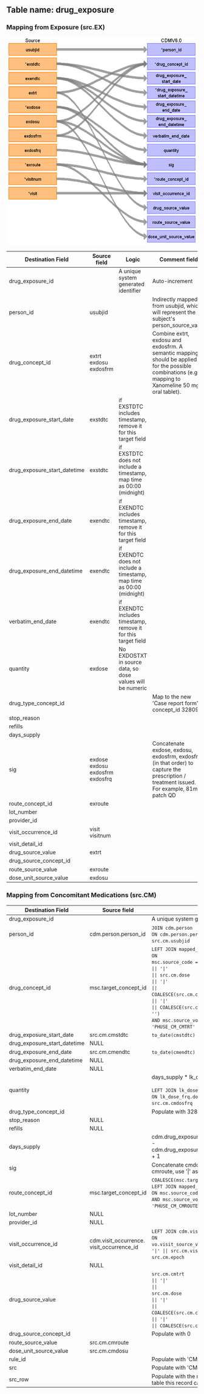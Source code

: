 ## Table name: drug_exposure

### Mapping from Exposure (src.EX)

![](md_files/image1_ex.png)

| Destination Field | Source field | Logic | Comment field |
| --- | --- | --- | --- |
| drug_exposure_id |  | A unique system generated identifier | Auto-increment |
| person_id | usubjid |  | Indirectly mapped from usubjid, which will represent the subject's person_source_value<br> |
| drug_concept_id | extrt<br>exdosu<br>exdosfrm |  | Combine extrt, exdosu and exdosfrm. A semantic mapping should be applied for the possible combinations (e.g. mapping to Xanomeline 50 mg oral tablet). |
| drug_exposure_start_date | exstdtc | if EXSTDTC includes timestamp, remove it for this target field |  |
| drug_exposure_start_datetime | exstdtc | if EXSTDTC does not include a timestamp, map time as 00:00 (midnight) |  |
| drug_exposure_end_date | exendtc | if EXENDTC includes timestamp, remove it for this target field |  |
| drug_exposure_end_datetime | exendtc | if EXENDTC does not include a timestamp, map time as 00:00 (midnight) |  |
| verbatim_end_date | exendtc | if EXENDTC includes timestamp, remove it for this target field |  |
| quantity | exdose | No EXDOSTXT in source data, so dose values will be numeric |  |
| drug_type_concept_id |  |  | Map to the new 'Case report form', concept_id 32809 |
| stop_reason |  |  |  |
| refills |  |  |  |
| days_supply |  |  |  |
| sig | exdose<br>exdosu<br>exdosfrm<br>exdosfrq |  | Concatenate exdose, exdosu, exdosfrm, exdosfrq (in that order) to capture the prescription / treatment issued. For example, 81mg patch QD |
| route_concept_id | exroute |  |  |
| lot_number |  |  |  |
| provider_id |  |  |  |
| visit_occurrence_id | visit<br>visitnum |  |  |
| visit_detail_id |  |  |  |
| drug_source_value | extrt |  |  |
| drug_source_concept_id |  |  |  |
| route_source_value | exroute |  |  |
| dose_unit_source_value | exdosu |  |  |

  
### Mapping from Concomitant Medications (src.CM)
  
| Destination Field | Source field | Logic | Comment field |
| --- | --- | --- | --- |
| drug_exposure_id |  | A unique system generated identifier | Auto-increment |
| person_id | cdm.person.person_id | `JOIN cdm.person` </br> `ON cdm.person.person_source_value = src.cm.usubjid` |  |
| drug_concept_id | msc.target_concept_id | `LEFT JOIN mapped_source_codes msc`</br> <code>ON msc.source_code = src.cm.cmtrt</code></br> <code>&#124;&#124; '&#124;'</code></br> <code>&#124;&#124; src.cm.dose</code></br> <code>&#124;&#124; '&#124;'</code></br> <code>&#124;&#124; COALESCE(src.cm.cmdosu, '')</code></br> <code>&#124;&#124; '&#124;'</code></br> <code>&#124;&#124; COALESCE(src.cm.cmroute, '')</code></br>`AND msc.source_vocabulary_id = 'PHUSE_CM_CMTRT'` |  |
| drug_exposure_start_date | src.cm.cmstdtc | `to_date(cmstdtc)` |  |
| drug_exposure_start_datetime | NULL |  |  |
| drug_exposure_end_date | src.cm.cmendtc | `to_date(cmendtc)` |  |
| drug_exposure_end_datetime | NULL |  |  |
| verbatim_end_date | NULL |  |  |
| quantity |  | days_supply * lk_dose_frq.daily_dose</br></br>`LEFT JOIN lk_dose_frq`</br>`ON lk_dose_frq.dose_frequency = src.cm.cmdosfrq` | Needs to be defined more accurately |
| drug_type_concept_id |  | Populate with 32809 | Case Report Form |
| stop_reason | NULL |  |  |
| refills | NULL |  |  |
| days_supply |  | cdm.drug_exposure.drug_exposure_end_date - cdm.drug_exposure.drug_exposure_start_date + 1 |  |
| sig |  | Concatenate cmdose, cmdosu, cmdosfrq, cmroute, use '&#124;' as a delimiter | Example: ASPIRIN &#124;1&#124;TABLET&#124;PRN&#124;ORAL |
| route_concept_id | msc.target_concept_id | `COALESCE(msc.target_concept_id, 0)`</br>`LEFT JOIN mapped_source_codes msc`</br>`ON msc.source_code = src.cm.cmroute`</br>`AND msc.source_vocabulary_id = 'PHUSE_CM_CMROUTE'`  |  |
| lot_number | NULL |  |  |
| provider_id | NULL |  |  |
| visit_occurrence_id | cdm.visit_occurrence.</br>visit_occurrence_id | `LEFT JOIN cdm.visit_occurrence vo`</br><code>ON vo.visit_source_value = src.cm.usubjid &#124;&#124; '&#124;' &#124;&#124; src.cm.visit &#124;&#124; '&#124;' &#124;&#124; src.cm.epoch</code></br> |  |
| visit_detail_id | NULL |  |  |
| drug_source_value |  | `src.cm.cmtrt`</br> <code>&#124;&#124; '&#124;'</code></br> <code>&#124;&#124; src.cm.dose</code></br> <code>&#124;&#124; '&#124;'</code></br> <code>&#124;&#124; COALESCE(src.cm.cmdosu, '')</code></br> <code>&#124;&#124; '&#124;'</code></br> <code>&#124;&#124; COALESCE(src.cm.cmroute, '')</code> |  |
| drug_source_concept_id |  | Populate with 0 |  |
| route_source_value | src.cm.cmroute |  |  |
| dose_unit_source_value | src.cm.cmdosu |  |  |
| rule_id |  | Populate with 'CM.1.CMTRT' | Temp field for ETL |
| src |  | Populate with 'CM' | Temp field for ETL |
| src_row |  | Populate with the row number of the source table this record came from| Temp field for ETL |